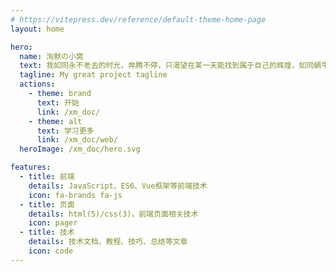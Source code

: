 ```yaml
---
# https://vitepress.dev/reference/default-theme-home-page
layout: home

hero:
  name: 洵默の小窝
  text: 我如同永不老去的时光，奔腾不停，只渴望在某一天能找到属于自己的辉煌，如同蜗牛终将爬上金字塔的塔顶，欣赏大地第一缕阳光，沐浴人间第一丝温暖
  tagline: My great project tagline
  actions:
    - theme: brand
      text: 开始
      link: /xm_doc/
    - theme: alt
      text: 学习更多
      link: /xm_doc/web/
  heroImage: /xm_doc/hero.svg

features:
  - title: 前端
    details: JavaScript、ES6、Vue框架等前端技术
    icon: fa-brands fa-js
  - title: 页面
    details: html(5)/css(3)，前端页面相关技术
    icon: pager
  - title: 技术
    details: 技术文档、教程、技巧、总结等文章
    icon: code
---
```


